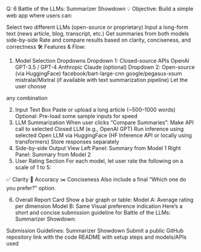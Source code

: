 Q: 6
Battle of the LLMs: Summarizer Showdown
💡 Objective:
Build a simple web app where users can:

Select two different LLMs (open-source or proprietary)
Input a long-form text (news article, blog, transcript, etc.)
Get summaries from both models side-by-side
Rate and compare results based on clarity, conciseness, and correctness
🛠️ Features & Flow:

1. Model Selection Dropdowns
   Dropdown 1: Closed-source APIs
   OpenAI GPT-3.5 / GPT-4
   Anthropic Claude (optional)
   Dropdown 2: Open-source (via HuggingFace)
   facebook/bart-large-cnn
   google/pegasus-xsum
   mistralai/Mixtral (if available with text summarization pipeline)
   Let the user choose

any combination

2. Input Text Box
   Paste or upload a long article (~500–1000 words)
   Optional: Pre-load some sample inputs for speed
3. LLM Summarization
   When user clicks “Compare Summaries”:
   Make API call to selected Closed LLM (e.g., OpenAI GPT)
   Run inference using selected Open LLM via HuggingFace (HF Inference API or locally using transformers)
   Store responses separately
4. Side-by-side Output View
   Left Panel: Summary from Model 1
   Right Panel: Summary from Model 2
5. User Rating Section
   For each model, let user rate the following on a scale of 1 to 5:

✅ Clarity
🧠 Accuracy
✂️ Conciseness
Also include a final “Which one do you prefer?” option.

6. Overall Report Card
   Show a bar graph or table:
   Model A: Average rating per dimension
   Model B: Same
   Visual preference indication
   Here’s a short and concise submission guideline for Battle of the LLMs: Summarizer Showdown:

Submission Guidelines: Summarizer Showdown
Submit a public GitHub repository link with the code
README with setup steps and models/APIs used
